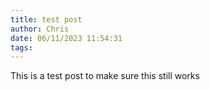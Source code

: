 ```yaml
---
title: test post
author: Chris
date: 06/11/2023 11:54:31 
tags: 
---
```


This is a test post to make sure this still works